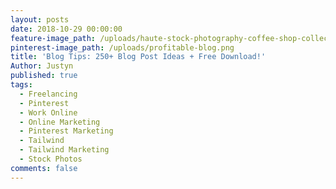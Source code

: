 ```yaml
---
layout: posts
date: 2018-10-29 00:00:00
feature-image_path: /uploads/haute-stock-photography-coffee-shop-collection-final-9.jpg
pinterest-image_path: /uploads/profitable-blog.png
title: 'Blog Tips: 250+ Blog Post Ideas + Free Download!'
Author: Justyn
published: true
tags:
  - Freelancing
  - Pinterest
  - Work Online
  - Online Marketing
  - Pinterest Marketing
  - Tailwind
  - Tailwind Marketing
  - Stock Photos
comments: false
---
```

